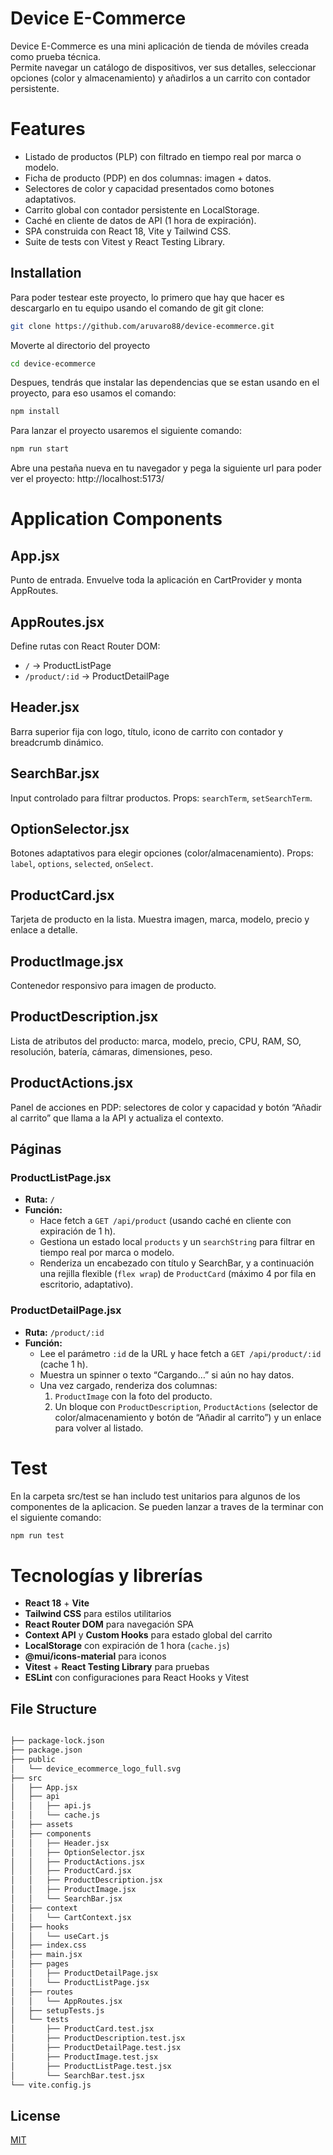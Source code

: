 # Device E-Commerce

Device E-Commerce es una mini aplicación de tienda de móviles creada como prueba técnica.  
Permite navegar un catálogo de dispositivos, ver sus detalles, seleccionar opciones (color y almacenamiento) y añadirlos a un carrito con contador persistente.

# Features

- Listado de productos (PLP) con filtrado en tiempo real por marca o modelo.
- Ficha de producto (PDP) en dos columnas: imagen + datos.
- Selectores de color y capacidad presentados como botones adaptativos.
- Carrito global con contador persistente en LocalStorage.
- Caché en cliente de datos de API (1 hora de expiración).
- SPA construida con React 18, Vite y Tailwind CSS.
- Suite de tests con Vitest y React Testing Library.

## Installation

Para poder testear este proyecto, lo primero que hay que hacer es descargarlo en tu equipo usando el comando de git git clone:

```bash
git clone https://github.com/aruvaro88/device-ecommerce.git
```

Moverte al directorio del proyecto

```bash
cd device-ecommerce
```

Despues, tendrás que instalar las dependencias que se estan usando en el proyecto, para eso usamos el comando:

```bash
npm install
```

Para lanzar el proyecto usaremos el siguiente comando:

```bash
npm run start
```

Abre una pestaña nueva en tu navegador y pega la siguiente url para poder ver el proyecto: http://localhost:5173/

# Application Components

## App.jsx

Punto de entrada. Envuelve toda la aplicación en CartProvider y monta AppRoutes.

## AppRoutes.jsx

Define rutas con React Router DOM:

- `/` → ProductListPage
- `/product/:id` → ProductDetailPage

## Header.jsx

Barra superior fija con logo, título, icono de carrito con contador y breadcrumb dinámico.

## SearchBar.jsx

Input controlado para filtrar productos. Props: `searchTerm`, `setSearchTerm`.

## OptionSelector.jsx

Botones adaptativos para elegir opciones (color/almacenamiento). Props: `label`, `options`, `selected`, `onSelect`.

## ProductCard.jsx

Tarjeta de producto en la lista. Muestra imagen, marca, modelo, precio y enlace a detalle.

## ProductImage.jsx

Contenedor responsivo para imagen de producto.

## ProductDescription.jsx

Lista de atributos del producto: marca, modelo, precio, CPU, RAM, SO, resolución, batería, cámaras, dimensiones, peso.

## ProductActions.jsx

Panel de acciones en PDP: selectores de color y capacidad y botón “Añadir al carrito” que llama a la API y actualiza el contexto.

## Páginas

### ProductListPage.jsx

- **Ruta:** `/`
- **Función:**
  - Hace fetch a `GET /api/product` (usando caché en cliente con expiración de 1 h).
  - Gestiona un estado local `products` y un `searchString` para filtrar en tiempo real por marca o modelo.
  - Renderiza un encabezado con título y SearchBar, y a continuación una rejilla flexible (`flex wrap`) de `ProductCard` (máximo 4 por fila en escritorio, adaptativo).

### ProductDetailPage.jsx

- **Ruta:** `/product/:id`
- **Función:**
  - Lee el parámetro `:id` de la URL y hace fetch a `GET /api/product/:id` (cache 1 h).
  - Muestra un spinner o texto “Cargando…” si aún no hay datos.
  - Una vez cargado, renderiza dos columnas:
    1. `ProductImage` con la foto del producto.
    2. Un bloque con `ProductDescription`, `ProductActions` (selector de color/almacenamiento y botón de “Añadir al carrito”) y un enlace para volver al listado.

# Test

En la carpeta src/test se han includo test unitarios para algunos de los componentes de la aplicacion. Se pueden lanzar a traves de la terminar con el siguiente comando:

```bash
npm run test
```

# Tecnologías y librerías

- **React 18** + **Vite**
- **Tailwind CSS** para estilos utilitarios
- **React Router DOM** para navegación SPA
- **Context API** y **Custom Hooks** para estado global del carrito
- **LocalStorage** con expiración de 1 hora (`cache.js`)
- **@mui/icons-material** para iconos
- **Vitest** + **React Testing Library** para pruebas
- **ESLint** con configuraciones para React Hooks y Vitest

## File Structure

```bash

├── package-lock.json
├── package.json
├── public
│   └── device_ecommerce_logo_full.svg
├── src
│   ├── App.jsx
│   ├── api
│   │   ├── api.js
│   │   └── cache.js
│   ├── assets
│   ├── components
│   │   ├── Header.jsx
│   │   ├── OptionSelector.jsx
│   │   ├── ProductActions.jsx
│   │   ├── ProductCard.jsx
│   │   ├── ProductDescription.jsx
│   │   ├── ProductImage.jsx
│   │   └── SearchBar.jsx
│   ├── context
│   │   └── CartContext.jsx
│   ├── hooks
│   │   └── useCart.js
│   ├── index.css
│   ├── main.jsx
│   ├── pages
│   │   ├── ProductDetailPage.jsx
│   │   └── ProductListPage.jsx
│   ├── routes
│   │   └── AppRoutes.jsx
│   ├── setupTests.js
│   └── tests
│       ├── ProductCard.test.jsx
│       ├── ProductDescription.test.jsx
│       ├── ProductDetailPage.test.jsx
│       ├── ProductImage.test.jsx
│       ├── ProductListPage.test.jsx
│       └── SearchBar.test.jsx
└── vite.config.js
```

## License

[MIT](https://choosealicense.com/licenses/mit/)

```

```
